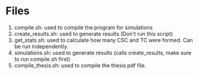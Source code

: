 # Files
1. compile.sh: used to compile the program for simulations
2. create_results.sh: used to generate results (Don't run this script)
3. get_stats.sh: used to calculate how many CSC and TC were formed. Can be run independently.
4. simulations.sh: used to generate results (calls create_results, make sure to run compile.sh first)
5. compile_thesis.sh: used to compile the thesis pdf file.
